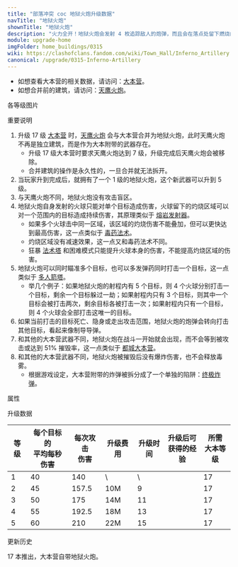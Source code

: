 ```yaml
---
title: "部落冲突 coc 地狱火炮升级数据"
navTitle: "地狱火炮"
shownTitle: "地狱火炮"
description: "火力全开！地狱火炮会发射 4 枚追踪敌人的炮弹，而且会在落点处留下燃烧的弹坑。如果射程内的敌人少于 4 个，则会多次攻击同一目标，那叫一个劲爆！"
module: upgrade-home
imgFolder: home_buildings/0315
wiki: https://clashofclans.fandom.com/wiki/Town_Hall/Inferno_Artillery
canonical: /upgrade/0315-Inferno-Artillery
---
```


- 如想查看大本营的相关数据，请访问：[大本营](/upgrade/0400-Town-Hall)。
- 如想合并前的建筑，请访问：[天鹰火炮](/upgrade/030b-Eagle-Artillery)。

<UnitInfo :folder="$frontmatter.imgFolder" imgSrc="Inferno_Artillery5_hd.png" :imgAlt="$frontmatter.navTitle" :description="$frontmatter.description" />

<SmallTitle>各等级图片</SmallTitle>

<Panel>
    <UnitImgGroup :folder="$frontmatter.imgFolder">
        <UnitImg imgTitle="1 级" imgSrc="Inferno_Artillery1.png" />
        <UnitImg imgTitle="2 级" imgSrc="Inferno_Artillery2.png" />
        <UnitImg imgTitle="3 级" imgSrc="Inferno_Artillery3.png" />
        <UnitImg imgTitle="4 级" imgSrc="Inferno_Artillery4.png" />
        <UnitImg imgTitle="5 级" imgSrc="Inferno_Artillery5.png" />
    </UnitImgGroup>
</Panel>

<SmallTitle>重要说明</SmallTitle>

1. 升级 17 级 [大本营](/upgrade/0400-Town-Hall) 时，[天鹰火炮](/upgrade/030b-Eagle-Artillery) 会与大本营合并为地狱火炮，此时天鹰火炮不再是独立建筑，而是作为大本附带的武器存在。
    - 升级 17 级大本营时要求天鹰火炮达到 7 级，升级完成后天鹰火炮会被移除。
    - 合并建筑的操作是永久性的，一旦合并就无法拆开。
2. 当玩家升到完成后，就拥有了一个 1 级的地狱火炮，这个新武器可以升到 5 级。
3. 与天鹰火炮不同，地狱火炮没有攻击盲区。
4. 地狱火炮自身发射的火球只能对单个目标造成伤害，火球留下的灼烧区域可以对一个范围内的目标造成持续伤害，其原理类似于 [熔岩发射器](/upgrade/110d-Lava-Launcher)。
    - 如果多个火球击中同一区域，该区域的灼烧伤害不能叠加，但可以更快达到最高伤害，这一点类似于 [毒药法术](/upgrade/0180-Poison-Spell)。
    - 灼烧区域没有减速效果，这一点又和毒药法术不同。
    - 狂暴 [法术塔](/upgrade/0311-Spell-Tower) 和困难模式只能提升火球本身的伤害，不能提高灼烧区域的伤害。
5. 地狱火炮可以同时瞄准多个目标，也可以多发弹药同时打击一个目标，这一点类似于 [多人箭塔](/upgrade/0314-Multi-Archer-Tower)。
    - 举几个例子：如果地狱火炮的射程内有 5 个目标，则 4 个火球分别打击一个目标，剩余一个目标躲过一劫；如果射程内只有 3 个目标，则其中一个目标会被打击两次，剩余目标各被打击一次；如果射程内只有一个目标，则 4 个火球会全部打击这唯一的目标。
6. 如果当前打击的目标死亡、隐身或走出攻击范围，地狱火炮的炮弹会转向打击其他目标，看起来像制导导弹。
7. 和其他的大本营武器不同，地狱火炮在战斗一开始就会出现，而不会等到被攻击或达到 51% 摧毁率，这一点类似于 [都城大本营](/upgrade/2400-Capital-Hall)。
8. 和其他的大本营武器不同，地狱火炮被摧毁后没有爆炸伤害，也不会释放毒雾。
    - 根据游戏设定，大本营附带的炸弹被拆分成了一个单独的陷阱：[终极炸弹](/upgrade/0387-Giga-Bomb)。

<SmallTitle>属性</SmallTitle>

<UnitProperties>
    <UnitProperty pKey="伤害类型" pValue="混合 (详见上方描述)" />
    <UnitProperty pKey="攻击的目标" pValue="地面和空中目标" />
    <UnitProperty pKey="射程" pValue="12 格" />
    <UnitProperty pKey="攻速" pValue="3.5 秒一轮" />
    <UnitProperty pKey="目标数量" pValue="4" />
    <UnitProperty pKey="每秒最大灼烧伤害" pValue="75" />
    <UnitProperty pKey="灼烧持续时间" pValue="6.8 秒" />
</UnitProperties>

<SmallTitle>升级数据</SmallTitle>

<script setup>
const tableExtraInfo = [
    {
        "column": 3,
        "type": "cost",
        "gpClass": "building",
        "icon": "Gold"
    },
    {
        "column": 4,
        "type": "time",
        "gpClass": "building"
    },
    {
        "column": 5,
        "type": "exp",
        "icon": "Exp"
    },
];
</script>

<UnitTable :tableExtraInfo="tableExtraInfo">

| 等级 |每个目标的<br>平均每秒伤害|每次攻击<br>伤害| 升级费用 | 升级时间 |升级后可<br>获得的经验|所需<br>大本等级|
| ---- |           ---          |      ---     |   ---   |   ---    |         ---        |      ---      |
|   1  |            40          |      140     |      \  |     \    |                    |       17      |
|   2  |            45          |      157.5   |    10M  |     9    |                    |       17      |
|   3  |            50          |      175     |    14M  |    11    |                    |       17      |
|   4  |            55          |      192.5   |    18M  |    13    |                    |       17      |
|   5  |            60          |      210     |    22M  |    15    |                    |       17      |
</UnitTable>

<SmallTitle>更新历史</SmallTitle>

<Timeline>
    <TimelineItem date="2024/11/25">
        <TimelineRow>17 本推出，大本营自带地狱火炮。</TimelineRow>
    </TimelineItem>
    <TimelineItem :historyBottom="true" />
</Timeline>